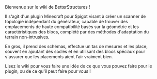 Bienvenue sur le wiki de BetterStructures !

Il s'agit d'un plugin Minecraft pour Spigot visant à créer un scanner de topologie indépendant du générateur, capable de trouver des emplacements de haute compatibilité basés sur la géométrie et les caractéristiques des blocs, complété par des méthodes d'adaptation du terrain non-intrusives.

En gros, il prend des schémas, effectue un tas de mesures et les place, souvent en ajoutant des socles et en utilisant des blocs spéciaux pour s'assurer que les placements aient l'air vraiment bien.

Lisez le wiki pour vous faire une idée de ce que vous pouvez faire pour le plugin, ou de ce qu'il peut faire pour vous !
